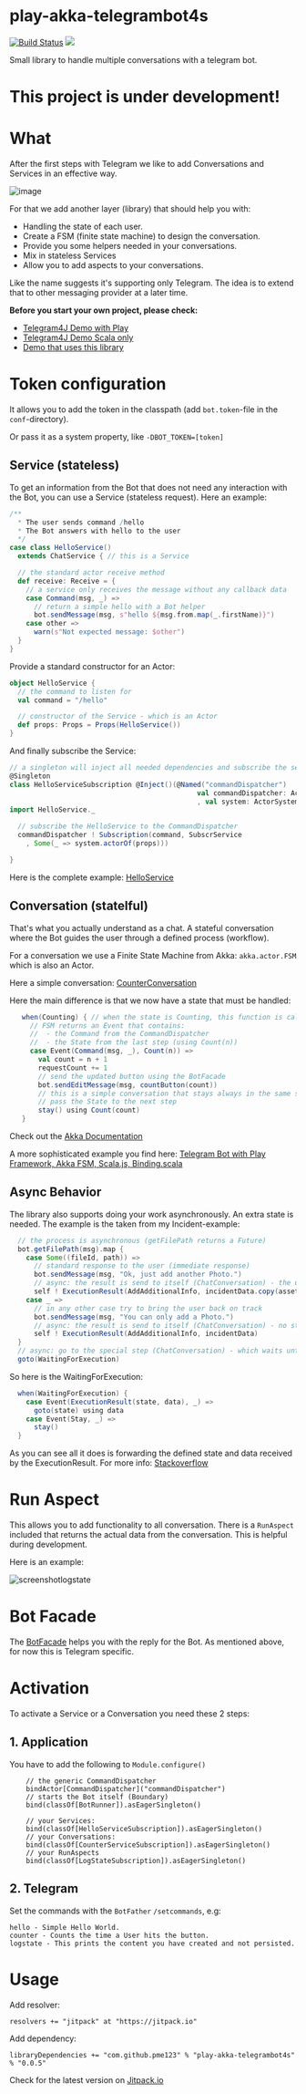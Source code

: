 # play-akka-telegrambot4s
[![Build Status](https://travis-ci.org/pme123/play-akka-telegrambot4s.svg?branch=master)](https://travis-ci.org/pme123/play-akka-telegrambot4s)
[![](https://jitpack.io/v/pme123/play-akka-telegrambot4s.svg)](https://jitpack.io/#pme123/play-akka-telegrambot4s)

Small library to handle multiple conversations with a telegram bot.

# This project is under development!

# What
After the first steps with Telegram we like to add Conversations and Services in an effective way.

![image](https://user-images.githubusercontent.com/3437927/35961627-8e0c44d6-0cae-11e8-9785-83bbf067426a.png)

For that we add another layer (library) that should help you with:

* Handling the state of each user.
* Create a FSM (finite state machine) to design the conversation.
* Provide you some helpers needed in your conversations.
* Mix in stateless Services
* Allow you to add aspects to your conversations.

Like the name suggests it's supporting only Telegram. The idea is to extend that to other 
messaging provider at a later time.

**Before you start your own project, please check:**

* [Telegram4J Demo with Play](https://github.com/pme123/play-scala-telegrambot4s)
* [Telegram4J Demo Scala only](https://github.com/pme123/scala-telegrambot4s)
* [Demo that uses this library](https://github.com/pme123/play-akka-telegrambot4s-incidents)
# Token configuration
It allows you to add the token in the classpath (add `bot.token`-file in the `conf`-directory).

Or pass it as a system property, like `-DBOT_TOKEN=[token]`

## Service (stateless)
To get an information from the Bot that does not need any interaction with 
the Bot, you can use a Service (stateless request). 
Here an example:
```scala
/**
  * The user sends command /hello
  * The Bot answers with hello to the user
  */
case class HelloService()
  extends ChatService { // this is a Service

  // the standard actor receive method
  def receive: Receive = {
    // a service only receives the message without any callback data
    case Command(msg, _) =>
      // return a simple hello with a Bot helper
      bot.sendMessage(msg, s"hello ${msg.from.map(_.firstName)}") 
    case other =>
      warn(s"Not expected message: $other")
  }
}
```
Provide a standard constructor for an Actor:
```scala
object HelloService {
  // the command to listen for
  val command = "/hello"

  // constructor of the Service - which is an Actor
  def props: Props = Props(HelloService())
}
```
And finally subscribe the Service:
```scala
// a singleton will inject all needed dependencies and subscribe the service
@Singleton
class HelloServiceSubscription @Inject()(@Named("commandDispatcher")
                                              val commandDispatcher: ActorRef
                                              , val system: ActorSystem) {
import HelloService._

  // subscribe the HelloService to the CommandDispatcher
  commandDispatcher ! Subscription(command, SubscrService
    , Some(_ => system.actorOf(props)))

}
```
Here is the complete example: 
[HelloService](https://raw.githubusercontent.com/pme123/play-akka-telegrambot4s/master/app/pme/bots/examples/services/HelloService.scala)

## Conversation (statelful)
That's what you actually understand as a chat. 
A stateful conversation where the Bot guides the user through a defined process (workflow).

For a conversation we use a Finite State Machine from Akka: `akka.actor.FSM` which is also an Actor.

Here a simple conversation: 
[CounterConversation](https://raw.githubusercontent.com/pme123/play-akka-telegrambot4s/master/app/pme/bots/examples/conversations/CounterConversation.scala)

Here the main difference is that we now have a state that must be handled:
```scala
   when(Counting) { // when the state is Counting, this function is called
     // FSM returns an Event that contains:
     //  - the Command from the CommandDispatcher
     //  - the State from the last step (using Count(n))
     case Event(Command(msg, _), Count(n)) =>
       val count = n + 1
       requestCount += 1
       // send the updated button using the BotFacade
       bot.sendEditMessage(msg, countButton(count))
       // this is a simple conversation that stays always in the same state.
       // pass the State to the next step
       stay() using Count(count)
   }
```
Check out the [Akka Documentation](https://doc.akka.io/docs/akka/2.5/scala/fsm.html)

A more sophisticated example you find here: 
[Telegram Bot with Play Framework, Akka FSM, Scala.js, Binding.scala](https://github.com/pme123/play-akka-telegrambot4s-incidents)

## Async Behavior
The library also supports doing your work asynchronously. 
An extra state is needed. The example is the taken from my Incident-example:
```scala
  // the process is asynchronous (getFilePath returns a Future)
  bot.getFilePath(msg).map {
    case Some((fileId, path)) =>
      // standard response to the user (immediate response)
      bot.sendMessage(msg, "Ok, just add another Photo.")
      // async: the result is send to itself (ChatConversation) - the uploaded photo is added to the state.
      self ! ExecutionResult(AddAdditionalInfo, incidentData.copy(assets = Asset(fileId, path) :: incidentData.assets))
    case _ =>
      // in any other case try to bring the user back on track
      bot.sendMessage(msg, "You can only add a Photo.")
      // async: the result is send to itself (ChatConversation) - no state change.
      self ! ExecutionResult(AddAdditionalInfo, incidentData)
  }
  // async: go to the special step (ChatConversation) - which waits until it gets the ExecutionResult
  goto(WaitingForExecution)
```
So here is the WaitingForExecution:
```scala
  when(WaitingForExecution) {
    case Event(ExecutionResult(state, data), _) =>
      goto(state) using data
    case Event(Stay, _) =>
      stay()
  }
```
As you can see all it does is forwarding the defined state and data received by the ExecutionResult.
For more info: [Stackoverflow](http://stackoverflow.com/questions/29489564/akka-fsm-goto-within-future)

# Run Aspect
This allows you to add functionality to all conversation. 
There is a `RunAspect` included that returns the actual data
from the conversation. This is helpful during development.

Here is an example:

![screenshotlogstate](https://user-images.githubusercontent.com/3437927/32698014-e0a4c5bc-c79c-11e7-9265-94985930d3fb.png)

# Bot Facade
The [BotFacade](https://github.com/pme123/play-akka-telegrambot4s/blob/0.0.5/app/pme/bots/control/BotFacade.scala)
helps you with the reply for the Bot. 
As mentioned above, for now this is Telegram specific.

# Activation
To activate a Service or a Conversation you need these 2 steps:
## 1. Application
You have to add the following to `Module.configure()`
```
    // the generic CommandDispatcher
    bindActor[CommandDispatcher]("commandDispatcher")
    // starts the Bot itself (Boundary)
    bind(classOf[BotRunner]).asEagerSingleton()

    // your Services:
    bind(classOf[HelloServiceSubscription]).asEagerSingleton()
    // your Conversations:
    bind(classOf[CounterServiceSubscription]).asEagerSingleton()
    // your RunAspects
    bind(classOf[LogStateSubscription]).asEagerSingleton()
```

## 2. Telegram
Set the commands with the `BotFather` `/setcommands`, e.g:
```
hello - Simple Hello World.
counter - Counts the time a User hits the button.
logstate - This prints the content you have created and not persisted.
```

# Usage
Add resolver: 

`resolvers += "jitpack" at "https://jitpack.io"`

Add dependency:

`libraryDependencies += "com.github.pme123" % "play-akka-telegrambot4s" % "0.0.5"`

Check for the latest version on 
[Jitpack.io](https://jitpack.io/#pme123/play-akka-telegrambot4s) 
